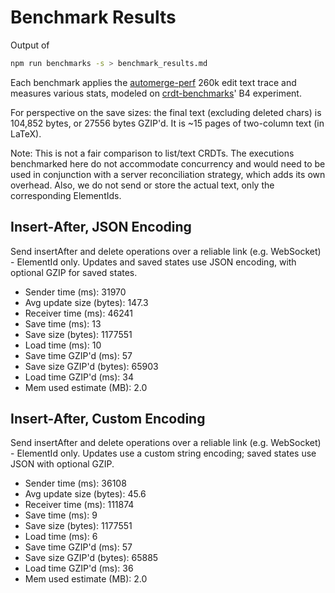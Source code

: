 # Benchmark Results
Output of
```bash
npm run benchmarks -s > benchmark_results.md
```
Each benchmark applies the [automerge-perf](https://github.com/automerge/automerge-perf) 260k edit text trace and measures various stats, modeled on [crdt-benchmarks](https://github.com/dmonad/crdt-benchmarks/)' B4 experiment.

For perspective on the save sizes: the final text (excluding deleted chars) is 104,852 bytes, or 27556 bytes GZIP'd. It is ~15 pages of two-column text (in LaTeX).

Note: This is not a fair comparison to list/text CRDTs. The executions benchmarked here do not accommodate concurrency and would need to be used in conjunction with a server reconciliation strategy, which adds its own overhead. Also, we do not send or store the actual text, only the corresponding ElementIds.

## Insert-After, JSON Encoding

Send insertAfter and delete operations over a reliable link (e.g. WebSocket) - ElementId only.
Updates and saved states use JSON encoding, with optional GZIP for saved states.

- Sender time (ms): 31970
- Avg update size (bytes): 147.3
- Receiver time (ms): 46241
- Save time (ms): 13
- Save size (bytes): 1177551
- Load time (ms): 10
- Save time GZIP'd (ms): 57
- Save size GZIP'd (bytes): 65903
- Load time GZIP'd (ms): 34
- Mem used estimate (MB): 2.0

## Insert-After, Custom Encoding

Send insertAfter and delete operations over a reliable link (e.g. WebSocket) - ElementId only.
Updates use a custom string encoding; saved states use JSON with optional GZIP.

- Sender time (ms): 36108
- Avg update size (bytes): 45.6
- Receiver time (ms): 111874
- Save time (ms): 9
- Save size (bytes): 1177551
- Load time (ms): 6
- Save time GZIP'd (ms): 57
- Save size GZIP'd (bytes): 65885
- Load time GZIP'd (ms): 36
- Mem used estimate (MB): 2.0
